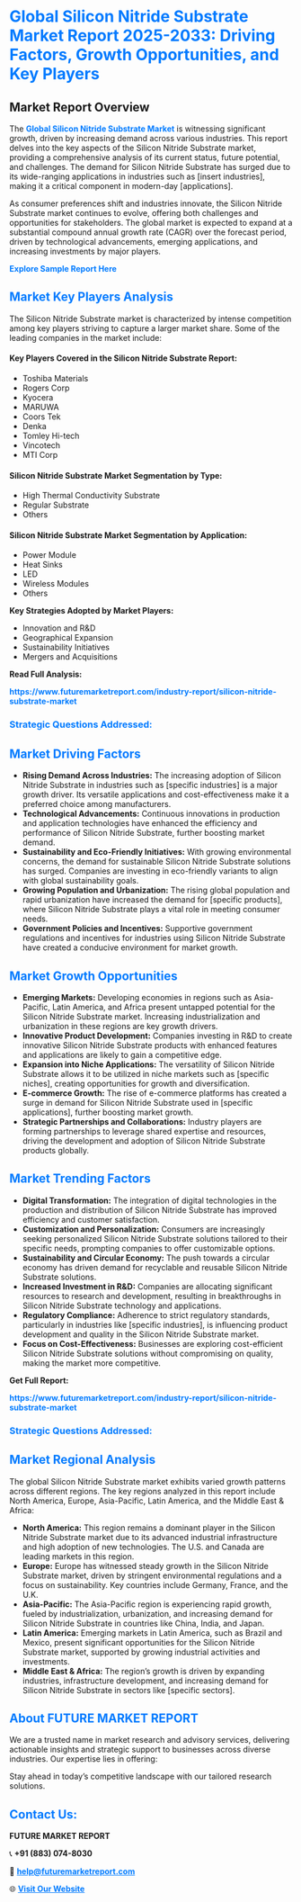 <h1 style="color: #007BFF;">Global Silicon Nitride Substrate Market Report 2025-2033: Driving Factors, Growth Opportunities, and Key Players</h1>

<section id="overview">
<h2>Market Report Overview</h2>
<p>The <a href="https://www.futuremarketreport.com/industry-report/silicon-nitride-substrate-market" style="color: #007BFF; text-decoration: none;"><strong>Global Silicon Nitride Substrate Market</strong></a> is witnessing significant growth, driven by increasing demand across various industries. This report delves into the key aspects of the Silicon Nitride Substrate market, providing a comprehensive analysis of its current status, future potential, and challenges. The demand for Silicon Nitride Substrate has surged due to its wide-ranging applications in industries such as [insert industries], making it a critical component in modern-day [applications].</p>
<p>As consumer preferences shift and industries innovate, the Silicon Nitride Substrate market continues to evolve, offering both challenges and opportunities for stakeholders. The global market is expected to expand at a substantial compound annual growth rate (CAGR) over the forecast period, driven by technological advancements, emerging applications, and increasing investments by major players.</p>
</section>

<section id="overview">
<p><a href="https://www.futuremarketreport.com/request-sample/reportId=60403" style="color: #007BFF; text-decoration: none;"><strong>Explore Sample Report Here</strong></a></p>
</section>

<section id="key-players">
<h2 style="color: #007BFF;">Market Key Players Analysis</h2>
<p>The Silicon Nitride Substrate market is characterized by intense competition among key players striving to capture a larger market share. Some of the leading companies in the market include:</p>
<h4>Key Players Covered in the Silicon Nitride Substrate Report:</h4>
<ul><li>Toshiba Materials</li><li>Rogers Corp</li><li>Kyocera</li><li>MARUWA</li><li>Coors Tek</li><li>Denka</li><li>Tomley Hi-tech</li><li>Vincotech</li><li>MTI Corp</li></ul>
<h4>Silicon Nitride Substrate Market Segmentation by Type:</h4>
<ul><li>High Thermal Conductivity Substrate</li><li>Regular Substrate</li><li>Others</li></ul>

<h4>Silicon Nitride Substrate Market Segmentation by Application:</h4>
<ul><li>Power Module</li><li>Heat Sinks</li><li>LED</li><li>Wireless Modules</li><li>Others</li></ul>
<p><strong>Key Strategies Adopted by Market Players:</strong></p>
<ul>
<li>Innovation and R&D</li>
<li>Geographical Expansion</li>
<li>Sustainability Initiatives</li>
<li>Mergers and Acquisitions</li>
</ul>
</section>

<section>
<p><strong>Read Full Analysis: </strong></p><a href="https://www.futuremarketreport.com/industry-report/silicon-nitride-substrate-market" style="color: #007BFF; text-decoration: none;"><strong>https://www.futuremarketreport.com/industry-report/silicon-nitride-substrate-market</strong></a>
<h3 style="color: #007BFF;">Strategic Questions Addressed:</h3>
</section>

<section id="driving-factors">
<h2 style="color: #007BFF;">Market Driving Factors</h2>
<ul>
<li><strong>Rising Demand Across Industries:</strong> The increasing adoption of Silicon Nitride Substrate in industries such as [specific industries] is a major growth driver. Its versatile applications and cost-effectiveness make it a preferred choice among manufacturers.</li>
<li><strong>Technological Advancements:</strong> Continuous innovations in production and application technologies have enhanced the efficiency and performance of Silicon Nitride Substrate, further boosting market demand.</li>
<li><strong>Sustainability and Eco-Friendly Initiatives:</strong> With growing environmental concerns, the demand for sustainable Silicon Nitride Substrate solutions has surged. Companies are investing in eco-friendly variants to align with global sustainability goals.</li>
<li><strong>Growing Population and Urbanization:</strong> The rising global population and rapid urbanization have increased the demand for [specific products], where Silicon Nitride Substrate plays a vital role in meeting consumer needs.</li>
<li><strong>Government Policies and Incentives:</strong> Supportive government regulations and incentives for industries using Silicon Nitride Substrate have created a conducive environment for market growth.</li>
</ul>
</section>

<section id="growth-opportunities">
<h2 style="color: #007BFF;">Market Growth Opportunities</h2>
<ul>
<li><strong>Emerging Markets:</strong> Developing economies in regions such as Asia-Pacific, Latin America, and Africa present untapped potential for the Silicon Nitride Substrate market. Increasing industrialization and urbanization in these regions are key growth drivers.</li>
<li><strong>Innovative Product Development:</strong> Companies investing in R&D to create innovative Silicon Nitride Substrate products with enhanced features and applications are likely to gain a competitive edge.</li>
<li><strong>Expansion into Niche Applications:</strong> The versatility of Silicon Nitride Substrate allows it to be utilized in niche markets such as [specific niches], creating opportunities for growth and diversification.</li>
<li><strong>E-commerce Growth:</strong> The rise of e-commerce platforms has created a surge in demand for Silicon Nitride Substrate used in [specific applications], further boosting market growth.</li>
<li><strong>Strategic Partnerships and Collaborations:</strong> Industry players are forming partnerships to leverage shared expertise and resources, driving the development and adoption of Silicon Nitride Substrate products globally.</li>
</ul>
</section>

<section id="trending-factors">
<h2 style="color: #007BFF;">Market Trending Factors</h2>
<ul>
<li><strong>Digital Transformation:</strong> The integration of digital technologies in the production and distribution of Silicon Nitride Substrate has improved efficiency and customer satisfaction.</li>
<li><strong>Customization and Personalization:</strong> Consumers are increasingly seeking personalized Silicon Nitride Substrate solutions tailored to their specific needs, prompting companies to offer customizable options.</li>
<li><strong>Sustainability and Circular Economy:</strong> The push towards a circular economy has driven demand for recyclable and reusable Silicon Nitride Substrate solutions.</li>
<li><strong>Increased Investment in R&D:</strong> Companies are allocating significant resources to research and development, resulting in breakthroughs in Silicon Nitride Substrate technology and applications.</li>
<li><strong>Regulatory Compliance:</strong> Adherence to strict regulatory standards, particularly in industries like [specific industries], is influencing product development and quality in the Silicon Nitride Substrate market.</li>
<li><strong>Focus on Cost-Effectiveness:</strong> Businesses are exploring cost-efficient Silicon Nitride Substrate solutions without compromising on quality, making the market more competitive.</li>
</ul>
</section>

<section>
<p><strong>Get Full Report: </strong></p><a href="https://www.futuremarketreport.com/industry-report/silicon-nitride-substrate-market" style="color: #007BFF; text-decoration: none;"><strong>https://www.futuremarketreport.com/industry-report/silicon-nitride-substrate-market</strong></a>
<h3 style="color: #007BFF;">Strategic Questions Addressed:</h3>
</section>


<section id="regional-analysis">
<h2 style="color: #007BFF;">Market Regional Analysis</h2>
<p>The global Silicon Nitride Substrate market exhibits varied growth patterns across different regions. The key regions analyzed in this report include North America, Europe, Asia-Pacific, Latin America, and the Middle East & Africa:</p>
<ul>
<li><strong>North America:</strong> This region remains a dominant player in the Silicon Nitride Substrate market due to its advanced industrial infrastructure and high adoption of new technologies. The U.S. and Canada are leading markets in this region.</li>
<li><strong>Europe:</strong> Europe has witnessed steady growth in the Silicon Nitride Substrate market, driven by stringent environmental regulations and a focus on sustainability. Key countries include Germany, France, and the U.K.</li>
<li><strong>Asia-Pacific:</strong> The Asia-Pacific region is experiencing rapid growth, fueled by industrialization, urbanization, and increasing demand for Silicon Nitride Substrate in countries like China, India, and Japan.</li>
<li><strong>Latin America:</strong> Emerging markets in Latin America, such as Brazil and Mexico, present significant opportunities for the Silicon Nitride Substrate market, supported by growing industrial activities and investments.</li>
<li><strong>Middle East & Africa:</strong> The region’s growth is driven by expanding industries, infrastructure development, and increasing demand for Silicon Nitride Substrate in sectors like [specific sectors].</li>
</ul>
</section>

<footer>
<h2 style="color: #007BFF;">About FUTURE MARKET REPORT</h2>
<p>We are a trusted name in market research and advisory services, delivering actionable insights and strategic support to businesses across diverse industries. Our expertise lies in offering:</p>

<p>Stay ahead in today’s competitive landscape with our tailored research solutions.</p>

<h2 style="color: #007BFF;">Contact Us:</h2>
<p><strong>FUTURE MARKET REPORT</strong></p>
<p>📞 <strong>+91 (883) 074-8030</strong></p>
<p>📧 <strong><a href="mailto:help@futuremarketreport.com" style="color: #007BFF;">help@futuremarketreport.com</a></strong></p>
<p>🌐 <strong><a href="https://www.futuremarketreport.com/" style="color: #007BFF;">Visit Our Website</a></strong></p>
</footer>